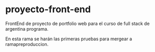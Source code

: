 # proyecto-front-end

FrontEnd de proyecto de portfolio web para el curso de full stack de argentina programa.

En esta rama se harán las primeras pruebas para mergear a ramapreproduccion.
